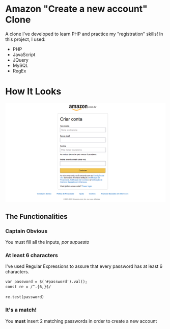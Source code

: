 # Amazon "Create a new account" Clone

 A clone I've developed to learn PHP and practice my "registration" skills! In this project, I used:
 - PHP
 - JavaScript
 - JQuery
 - MySQL
 - RegEx
 
 # How It Looks
 
 ![Website Picture](https://github.com/antoniovpires/Amazon_Register_Session_Clone/blob/main/assets/readme/amazon_clone.PNG)
 
 ## The Functionalities
 
 ### Captain Obvious
 
 You must fill all the inputs, *por supuesto*
 
 ### At least 6 characters
 
 I've used Regular Expressions to assure that every password has at least 6 characters.
 
 ```
 var password = $('#password').val();
 const re = /^.{6,}$/
 
 re.test(password)
 ```

### It's a match!

You **must** insert 2 matching passwords in order to create a new account

